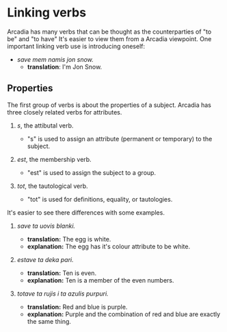 # Linking verbs

Arcadia has many verbs that can be thought as the counterparties of "to be" and "to have"
It's easier to view them from a Arcadia viewpoint.
One important linking verb use is introducing oneself:

- _save mem namis jon snow._
    - **translation**: I'm Jon Snow.

## Properties

The first group of verbs is about the properties of a subject.
Arcadia has three closely related verbs for attributes.

1. _s_, the attibutal verb.
    - "s" is used to assign an attribute (permanent or temporary) to the subject.

1. _est_, the membership verb.
    - "est" is used to assign the subject to a group.

1. _tot_, the tautological verb.
    - "tot" is used for definitions, equality, or tautologies.

It's easier to see there differences with some examples.

1. _save ta uovis blanki._
    - **translation:** The egg is white.
    - **explanation:** The egg has it's colour attribute to be white.

1. _estave ta deka pari._
    - **translation:** Ten is even.
    - **explanation:** Ten is a member of the even numbers.

1. _totave ta rujis i ta azulis purpuri._
    - **translation:** Red and blue is purple.
    - **explanation:** Purple and the combination of red and blue are exactly the same thing.
